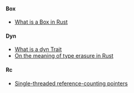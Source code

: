 
#### Box

- [What is a Box in Rust](https://doc.rust-lang.org/std/boxed/index.html)

#### Dyn

- [What is a dyn Trait](https://quinedot.github.io/rust-learning/dyn-trait-overview.html)
- [On the meaning of type erasure in Rust](https://users.rust-lang.org/t/on-the-meaning-of-type-erasure-in-rust/113100)

#### Rc

- [Single-threaded reference-counting pointers](https://doc.rust-lang.org/std/rc/index.html)
